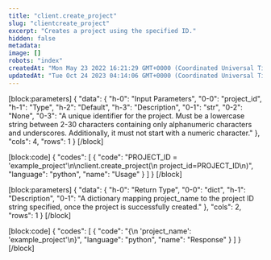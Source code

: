 ```yaml
---
title: "client.create_project"
slug: "clientcreate_project"
excerpt: "Creates a project using the specified ID."
hidden: false
metadata: 
image: []
robots: "index"
createdAt: "Mon May 23 2022 16:21:29 GMT+0000 (Coordinated Universal Time)"
updatedAt: "Tue Oct 24 2023 04:14:06 GMT+0000 (Coordinated Universal Time)"
---
```

[block:parameters]
{
  "data": {
    "h-0": "Input Parameters",
    "0-0": "project_id",
    "h-1": "Type",
    "h-2": "Default",
    "h-3": "Description",
    "0-1": "str",
    "0-2": "None",
    "0-3": "A unique identifier for the project. Must be a lowercase string between 2-30 characters containing only alphanumeric characters and underscores. Additionally, it must not start with a numeric character."
  },
  "cols": 4,
  "rows": 1
}
[/block]

[block:code]
{
  "codes": [
    {
      "code": "PROJECT_ID = 'example_project'\n\nclient.create_project(\n    project_id=PROJECT_ID\n)",
      "language": "python",
      "name": "Usage"
    }
  ]
}
[/block]

[block:parameters]
{
  "data": {
    "h-0": "Return Type",
    "0-0": "dict",
    "h-1": "Description",
    "0-1": "A dictionary mapping project_name to the project ID string specified, once the project is successfully created."
  },
  "cols": 2,
  "rows": 1
}
[/block]

[block:code]
{
  "codes": [
    {
      "code": "{\n    'project_name': 'example_project'\n}",
      "language": "python",
      "name": "Response"
    }
  ]
}
[/block]